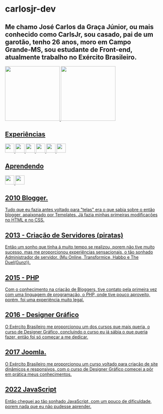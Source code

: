 # carlosjr-dev

## Me chamo José Carlos da Graça Júnior, ou mais conhecido como CarlsJr, sou casado, pai de um garotão, tenho 26 anos, moro em Campo Grande-MS, sou estudante de Front-end, atualmente trabalho no Exército Brasileiro.

<div>
<a href="https://github.com/carlosjr-dev">
  <img height="180em" src="https://github-readme-stats.vercel.app/api/top-langs/?username=carlosjr-dev&layout=compact&langs_count=7&theme=dracula"/>
<img height="180em" src="https://github-readme-stats.vercel.app/api?username=carlosjr-dev&show_icons=true&theme=dracula&include_all_commits=true&count_private=true"/>
</div>
  

## Experiências 

<img src="https://cdn.jsdelivr.net/gh/devicons/devicon/icons/behance/behance-original.svg" width="30" height="30"/> <img src="https://cdn.jsdelivr.net/gh/devicons/devicon/icons/photoshop/photoshop-plain.svg" width="30" height="30"/> 
<img src="https://cdn.jsdelivr.net/gh/devicons/devicon/icons/illustrator/illustrator-plain.svg" width="30" height="30"/> 
<img src="https://cdn.jsdelivr.net/gh/devicons/devicon/icons/html5/html5-original.svg" width="30" height="30"/>
<img src="https://cdn.jsdelivr.net/gh/devicons/devicon/icons/css3/css3-original.svg" width="30" height="30"/>
<img src="https://cdn.jsdelivr.net/gh/devicons/devicon/icons/javascript/javascript-original.svg" width="30" height="30"/>


## Aprendendo 

<img src="https://cdn.jsdelivr.net/gh/devicons/devicon/icons/react/react-original.svg" width="30" height="30"/> <img src="https://cdn.jsdelivr.net/gh/devicons/devicon/icons/typescript/typescript-original.svg" width="30" height="30"/>

## 2010 Blogger.

Tudo que eu fazia antes voltado para "telas" era o que sabia sobre o então blogger, apaixonado por Templates. Já fazia minhas primeiras modificações no HTML e no CSS.

## 2013 - Criação de Servidores (piratas)

Então um sonho que tinha á muito tempo se realizou, porem não tive muito sucesso, mas me proporcionou experiências sensacionais, o tão sonhado Administrador de servidor. (Mu Online, Transformice, Habbo e  The Duel(Gunz)).

## 2015 - PHP

Com o conhecimento na criação de Bloggers, tive contato pela primeira vez com uma linguagem de programação, o PHP, onde tive pouco aproveito, porém, foi uma experiência muito legal. 

## 2016 - Designer Gráfico 

O Exército Brasileiro me proporcionou um dos cursos que mais queria, o curso de Designer Gráfico, concluindo o curso eu já sábia o que queria fazer, então foi só começar a me dedicar.

## 2017 Joomla.

O Exército Brasileiro me proporcionou um curso voltado para criação de site dinâmicos e responsivos, com o curso de Designer Gráfico comecei a pôr em prática meus conhecimentos.


## 2022 JavaScript

Então cheguei ao tão sonhado JavaScript, com um pouco de dificuldade, porem nada que eu não pudesse aprender.

